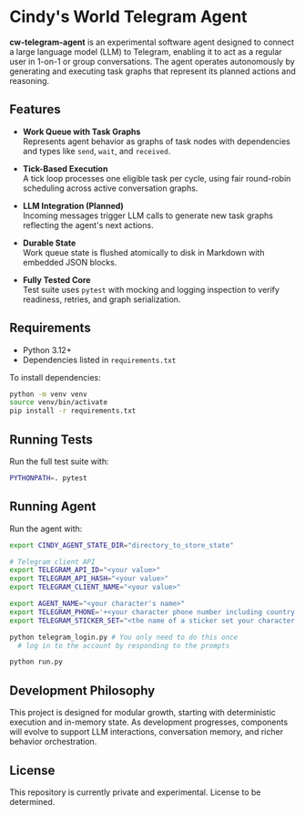 # Cindy's World Telegram Agent

**cw-telegram-agent** is an experimental software agent designed to connect a large language model (LLM) to Telegram, enabling it to act as a regular user in 1-on-1 or group conversations. The agent operates autonomously by generating and executing task graphs that represent its planned actions and reasoning.

## Features

- **Work Queue with Task Graphs**  
  Represents agent behavior as graphs of task nodes with dependencies and types like `send`, `wait`, and `received`.

- **Tick-Based Execution**  
  A tick loop processes one eligible task per cycle, using fair round-robin scheduling across active conversation graphs.

- **LLM Integration (Planned)**  
  Incoming messages trigger LLM calls to generate new task graphs reflecting the agent's next actions.

- **Durable State**  
  Work queue state is flushed atomically to disk in Markdown with embedded JSON blocks.

- **Fully Tested Core**  
  Test suite uses `pytest` with mocking and logging inspection to verify readiness, retries, and graph serialization.

## Requirements

- Python 3.12+
- Dependencies listed in `requirements.txt`

To install dependencies:

```bash
python -m venv venv
source venv/bin/activate
pip install -r requirements.txt
```

## Running Tests

Run the full test suite with:

```bash
PYTHONPATH=. pytest
```

## Running Agent

Run the agent with:

```bash
export CINDY_AGENT_STATE_DIR="directory_to_store_state"

# Telegram client API
export TELEGRAM_API_ID="<your value>"
export TELEGRAM_API_HASH="<your value>"
export TELEGRAM_CLIENT_NAME="<your value>"

export AGENT_NAME="<your character's name>"
export TELEGRAM_PHONE='+<your character phone number including country code>'
export TELEGRAM_STICKER_SET="<the name of a sticker set your character may use>"

python telegram_login.py # You only need to do this once
  # log in to the account by responding to the prompts

python run.py
```

## Development Philosophy

This project is designed for modular growth, starting with deterministic execution and in-memory state. As development progresses, components will evolve to support LLM interactions, conversation memory, and richer behavior orchestration.

## License

This repository is currently private and experimental. License to be determined.
